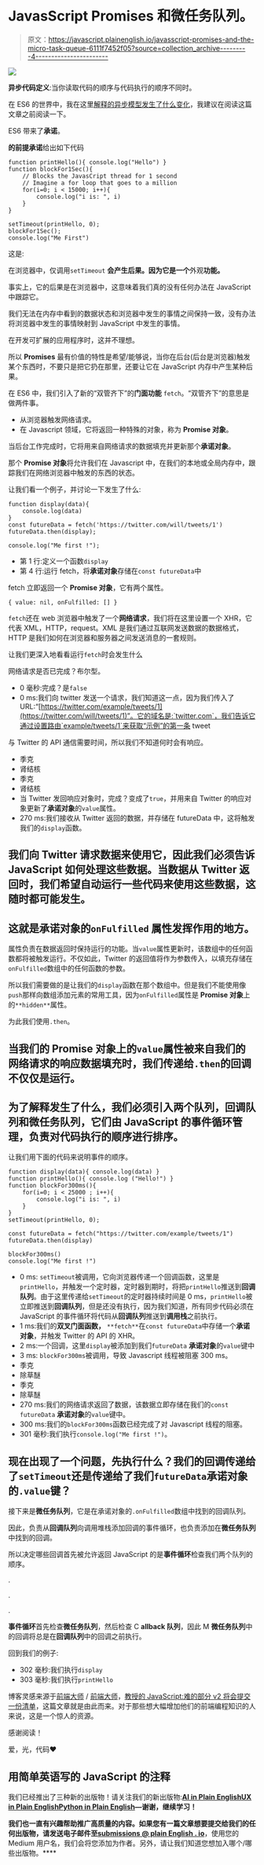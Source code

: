 # JavasScript Promises 和微任务队列。

> 原文：<https://javascript.plainenglish.io/javasscript-promises-and-the-micro-task-queue-6111f7452f05?source=collection_archive---------4----------------------->

![](img/c11b6e4d4ac7cf9d9ace252254004647.png)

**异步代码定义**:当你读取代码的顺序与代码执行的顺序不同时。

在 ES6 的世界中，我在这里[解释的异步模型发生了什么变化](https://medium.com/@camfeg/asynchronous-javascript-explained-a4c1133f5544)，我建议在阅读这篇文章之前阅读一下。

ES6 带来了**承诺**。

**的前提承诺**给出如下代码

```
function printHello(){ console.log("Hello") }
function blockFor1Sec(){
    // Blocks the JavasCript thread for 1 second
    // Imagine a for loop that goes to a million
    for(i=0; i < 15000; i++){
        console.log("i is: ", i)
    }
}
​
setTimeout(printHello, 0);
blockFor1Sec();
console.log("Me First")
```

这是:

在浏览器中，仅调用`setTimeout` **会产生后果。因为它是一个**外观**功能。**

事实上，它的后果是在浏览器中，这意味着我们真的没有任何办法在 JavaScript 中跟踪它。

我们无法在内存中看到的数据状态和浏览器中发生的事情之间保持一致，没有办法将浏览器中发生的事情映射到 JavaScript 中发生的事情。

在开发可扩展的应用程序时，这并不理想。

所以 **Promises** 最有价值的特性是希望/能够说，当你在后台(后台是浏览器)触发某个东西时，不要只是把它扔在那里，还要让它在 JavaScript 内存中产生某种后果。

在 ES6 中，我们引入了新的“双管齐下”的**门面功能** `fetch`。“双管齐下”的意思是做两件事。

*   从浏览器触发网络请求。
*   在 Javascript 领域，它将返回一种特殊的对象，称为 **Promise 对象**。

当后台工作完成时，它将用来自网络请求的数据填充并更新那个**承诺对象**。

那个 **Promise 对象**将允许我们在 Javascript 中，在我们的本地或全局内存中，跟踪我们在网络浏览器中触发的东西的状态。

让我们看一个例子，并讨论一下发生了什么:

```
function display(data){
    console.log(data)
}
const futureData = fetch('https://twitter.com/will/tweets/1')
futureData.then(display);
​
console.log("Me first !");
```

*   第 1 行:定义一个函数`display`
*   第 4 行:运行 fetch，将**承诺对象**存储在`const futureData`中

fetch 立即返回一个 **Promise 对象**，它有两个属性。

```
{ value: nil, onFulfilled: [] }
```

`fetch`还在 web 浏览器中触发了一个**网络请求**，我们将在这里设置一个 XHR，它代表 XML，HTTP，request。XML 是我们通过互联网发送数据的数据格式，HTTP 是我们如何在浏览器和服务器之间发送消息的一套规则。

让我们更深入地看看运行`fetch`时会发生什么

网络请求是否已完成？布尔型。

*   0 毫秒:完成？是`false`
*   0 ms:我们向 twitter 发送一个请求，我们知道这一点，因为我们传入了 URL:“[https://twitter.com/example/tweets/1](https://twitter.com/will/tweets/1)”。它的域名是:`twitter.com`，我们告诉它通过设置路由`example/tweets/1`来获取“示例”的第一条 tweet

与 Twitter 的 API 通信需要时间，所以我们不知道何时会有响应。

*   季克
*   肾结核
*   季克
*   肾结核
*   当 Twitter 发回响应对象时，完成？变成了`true`，并用来自 Twitter 的响应对象更新了**承诺对象**的`value`属性。
*   270 ms:我们接收从 Twitter 返回的数据，并存储在 futureData 中，这将触发我们的`display`函数。

## 我们向 Twitter 请求数据来使用它，因此我们必须告诉 JavaScript 如何处理这些数据。当数据从 Twitter 返回时，我们希望自动运行一些代码来使用这些数据，这随时都可能发生。

## 这就是承诺对象的`onFulfilled` 属性发挥作用的地方。

属性负责在数据返回时保持运行的功能。当`value`属性更新时，该数组中的任何函数都将被触发运行。不仅如此，Twitter 的返回值将作为参数传入，以填充存储在`onFulfilled`数组中的任何函数的参数。

所以我们需要做的是让我们的`display`函数在那个数组中。但是我们不能使用像`push`那样向数组添加元素的常用工具，因为`onFulfilled`属性是 **Promise 对象**上的`**hidden**`属性。

为此我们使用`.then`。

## 当我们的 Promise 对象上的`value`属性被来自我们的网络请求的响应数据填充时，我们传递给`.then`的回调不仅仅是运行。

## 为了解释发生了什么，我们必须引入两个队列，回调队列和微任务队列，它们由 JavaScript 的事件循环管理，负责对代码执行的顺序进行排序。

让我们用下面的代码来说明事件的顺序。

```
function display(data){ console.log(data) }
function printHello(){ console.log ("Hello!") }
function blockFor300ms(){ 
    for(i=0; i < 25000 ; i++){
        console.log("i is: ", i)
    }
}
setTimeout(printHello, 0);
​
const futureData = fetch("https://twitter.com/example/tweets/1")
futureData.then(display)
​
blockFor300ms()
console.log("Me first !")
```

*   0 ms: `setTimeout`被调用，它向浏览器传递一个回调函数，这里是`printHello`，并触发一个定时器，定时器到期时，将把`printHello`推送到**回调队列**。由于这里传递给`setTimeout`的定时器持续时间是 0 ms，`printHello`被立即推送到**回调队列**，但是还没有执行，因为我们知道，所有同步代码必须在 JavaScript 的事件循环将代码从**回调队列**推送到**调用栈**之前执行。
*   1 ms:我们的**双叉门面函数，** `**fetch**`在`const futureData`中存储一个**承诺对象**，并触发 Twitter 的 API 的 XHR。
*   2 ms:一个回调，这里`display`被添加到我们`futureData` **承诺对象**的`value`键中
*   3 ms: `blockFor300ms`被调用，导致 Javascript 线程被阻塞 300 ms。
*   季克
*   除草醚
*   季克
*   除草醚
*   270 ms:我们的网络请求返回了数据，该数据立即存储在我们的`const futureData` **承诺对象**的`value`键中。
*   300 ms:我们的`blockFor300ms`函数已经完成了对 Javascript 线程的阻塞。
*   301 毫秒:我们执行`console.log("Me first !")`。

## 现在出现了一个问题，先执行什么？我们的回调传递给了`setTimeout`还是传递给了我们`futureData`承诺对象的`.value`键？

接下来是**微任务队列**，它是在承诺对象的`.onFulfilled`数组中找到的回调队列。

因此，负责从**回调队列**向调用堆栈添加回调的事件循环，也负责添加在**微任务队列**中找到的回调。

所以决定哪些回调首先被允许返回 JavaScript 的是**事件循环**检查我们两个队列的顺序。

.

.

.

**事件循环**首先检查**微任务队列**，然后检查 C **allback 队列**，因此 M **微任务队列**中的回调将总是在**回调队列**中的回调之前执行。

回到我们的例子:

*   302 毫秒:我们执行`display`
*   303 毫秒:我们执行`printHello`

博客灵感来源于[前端大师](https://frontendmasters.com/) / [前端大师](https://medium.com/u/1b199ed2dfd?source=post_page-----6111f7452f05--------------------------------)，[教授的 JavaScript:难的部分 v2 将会提交一份清单](https://medium.com/u/c211a09475?source=post_page-----6111f7452f05--------------------------------)，这篇文章就是由此而来。对于那些想大幅增加他们的前端编程知识的人来说，这是一个惊人的资源。

感谢阅读！

爱，光，代码❤️

## 用简单英语写的 JavaScript 的注释

我们已经推出了三种新的出版物！请关注我们的新出版物:[**AI in Plain English**](https://medium.com/ai-in-plain-english)[**UX in Plain English**](https://medium.com/ux-in-plain-english)[**Python in Plain English**](https://medium.com/python-in-plain-english)**—谢谢，继续学习！**

**我们也一直有兴趣帮助推广高质量的内容。如果您有一篇文章想要提交给我们的任何出版物，请发送电子邮件至[**submissions @ plain English . io**](mailto:submissions@plainenglish.io)**，使用您的 Medium 用户名，我们会将您添加为作者。另外，请让我们知道您想加入哪个/哪些出版物。****